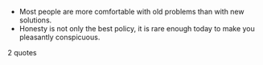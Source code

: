  - Most people are more comfortable with old problems than with new solutions.
 - Honesty is not only the best policy, it is rare enough today to make you pleasantly conspicuous.

2 quotes